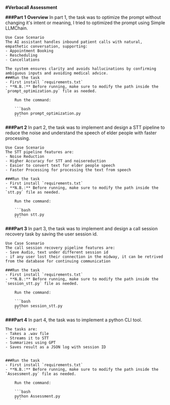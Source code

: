 **#Verbacall Assessment**


**###Part 1**
**Overview**
    In part 1, the task was to optimize the prompt without changing it's intent or meaning, I tried to optimized the prompt using Simple LLMChain.

    Use Case Scenario
    The AI assistant handles inbound patient calls with natural, empathetic conversation, supporting:
    - Appointment Booking
    - Rescheduling
    - Cancellations

    The system ensures clarity and avoids hallucinations by confirming ambiguous inputs and avoiding medical advice.
    ###Run the task
    - First install `requirements.txt`
    - **N.B.:** Before running, make sure to modify the path inside the `prompt_optimization.py` file as needed.
        
        Run the command:

        ```bash
        python prompt_optimization.py
        ```
**###Part 2**
    In part 2, the task was to implement and design a STT pipeline to reduce the noise and understand the speech of elder people with faster processing.

    Use Case Scenario
    The STT pipeline features are:
    - Noise Reduction
    - Higher Accuracy for STT and noisereduction
    - Easier to convert text for elder people speech
    - Faster Processing for processing the text from speech

    ###Run the task
    - First install `requirements.txt`
    - **N.B.:** Before running, make sure to modify the path inside the `stt.py` file as needed.
        
        Run the command:

        ```bash
        python stt.py
        ```

**###Part 3**
    In part 3, the task was to implement and design a call session recovery task by saving the user session id.

    Use Case Scenario
    The call session recovery pipeline features are:
    - Save Audio, text under different session id
    - if any user lost their connection in the midway, it can be retrived from the database for continuing communication

    ###Run the task
    - First install `requirements.txt`
    - **N.B.:** Before running, make sure to modify the path inside the `session_stt.py` file as needed.
        
        Run the command:

        ```bash
        python session_stt.py
        ```

**###Part 4**
    In part 4, the task was to implement a python CLI tool.

    The tasks are:
    - Takes a .wav file
    - Streams it to STT
    - Summarizes using GPT
    - Saves result as a JSON log with session ID


    ###Run the task
    - First install `requirements.txt`
    - **N.B.:** Before running, make sure to modify the path inside the `Assessment.py` file as needed.
        
        Run the command:

        ```bash
        python Assessment.py
        ```